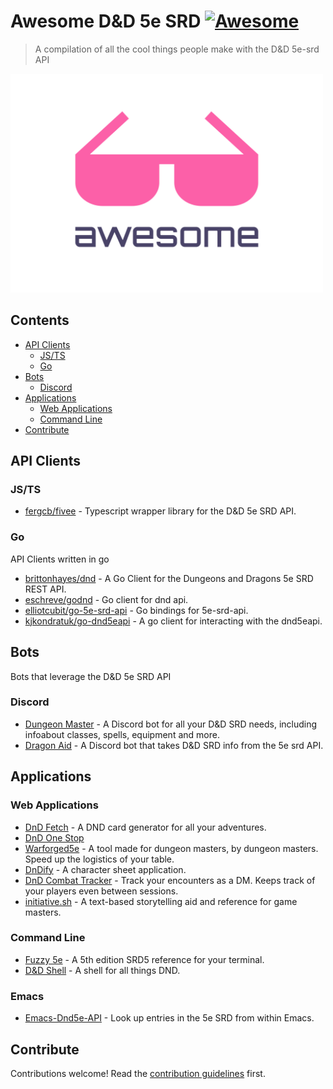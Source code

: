 # Awesome D&D 5e SRD [![Awesome](https://awesome.re/badge.svg)](https://awesome.re)

> A compilation of all the cool things people make with the D&amp;D 5e-srd API

<img width="500" height="350" src="/awesome-logo.svg" alt="Awesome">

## Contents

- [API Clients](#api-clients)
  - [JS/TS](#jsts)
  - [Go](#go)
- [Bots](#bots)
  - [Discord](#discord)
- [Applications](#applications)
  - [Web Applications](#web-applications)
  - [Command Line](#command-line)
- [Contribute](#contribute)

## API Clients

### JS/TS

- [fergcb/fivee](https://github.com/fergcb/fivee) - Typescript wrapper library for the D&D 5e SRD API.

### Go

API Clients written in go

- [brittonhayes/dnd](https://github.com/brittonhayes/dnd) - A Go Client for the Dungeons and Dragons 5e SRD REST API.
- [eschreve/godnd](https://github.com/ecshreve/godnd) - Go client for dnd api.
- [elliotcubit/go-5e-srd-api](https://github.com/elliotcubit/go-5e-srd-api) - Go bindings for 5e-srd-api.
- [kjkondratuk/go-dnd5eapi](https://github.com/kjkondratuk/go-dnd5eapi) - A go client for interacting with the dnd5eapi.

## Bots

Bots that leverage the D&D 5e SRD API

### Discord

- [Dungeon Master](https://top.gg/bot/755592938922442782) - A Discord bot for all your D&D SRD needs, including infoabout classes, spells, equipment and more.
- [Dragon Aid](https://top.gg/bot/697579011005481021) - A Discord bot that takes D&D SRD info from the 5e srd API.

## Applications

### Web Applications

- [DnD Fetch](https://github.com/BrettThurs10/DNDFetch) - A DND card generator for all your adventures.
- [DnD One Stop](https://github.com/dylanpetty70/dndonestop)
- [Warforged5e](https://github.com/cort-robinson/warforged5e) - A tool made for dungeon masters, by dungeon masters. Speed up the logistics of your table.
- [DnDify](https://trevorbrown-dev.github.io/dndify) - A character sheet application.
- [DnD Combat Tracker](http://dnd.achim-strauss.net) - Track your encounters as a DM. Keeps track of your players even between sessions.
- [initiative.sh](https://initiative.sh/) - A text-based storytelling aid and reference for game masters.

### Command Line

- [Fuzzy 5e](https://github.com/cachance7/fuzzy5e) - A 5th edition SRD5 reference for your terminal.
- [D&D Shell](https://github.com/bsdpunk/dndshell) - A shell for all things DND.

### Emacs

- [Emacs-Dnd5e-API](https://github.com/Rohan-Goyal/emacs-dnd5e-api) - Look up entries in the 5e SRD from within Emacs.

## Contribute

Contributions welcome! Read the [contribution guidelines](contributing.md) first.

